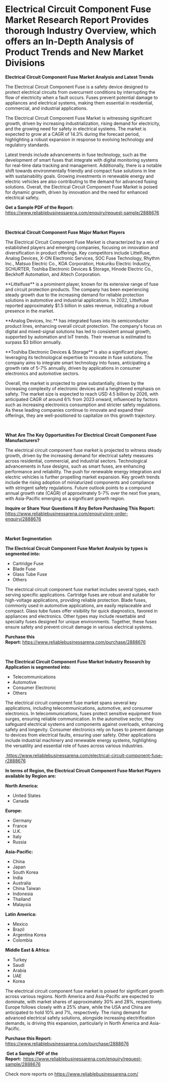 <p><h1>Electrical Circuit Component Fuse Market Research Report Provides thorough Industry Overview, which offers an In-Depth Analysis of Product Trends and New Market Divisions</h1></p><p><strong>Electrical Circuit Component Fuse Market Analysis and Latest Trends</strong></p>
<p><p>The Electrical Circuit Component Fuse is a safety device designed to protect electrical circuits from overcurrent conditions by interrupting the flow of electricity when a fault occurs. Fuses prevent potential damage to appliances and electrical systems, making them essential in residential, commercial, and industrial applications. </p><p>The Electrical Circuit Component Fuse Market is witnessing significant growth, driven by increasing industrialization, rising demand for electricity, and the growing need for safety in electrical systems. The market is expected to grow at a CAGR of 14.3% during the forecast period, highlighting a robust expansion in response to evolving technology and regulatory standards. </p><p>Latest trends include advancements in fuse technology, such as the development of smart fuses that integrate with digital monitoring systems for real-time data tracking and management. Additionally, there is a notable shift towards environmentally friendly and compact fuse solutions in line with sustainability goals. Growing investments in renewable energy and electric vehicles are also contributing to the demand for advanced fusing solutions. Overall, the Electrical Circuit Component Fuse Market is poised for dynamic growth, driven by innovation and the need for enhanced electrical safety.</p></p>
<p><strong>Get a Sample PDF of the Report:&nbsp;</strong> <a href="https://www.reliablebusinessarena.com/enquiry/request-sample/2888676?utm_campaign=3344&utm_medium=2&utm_source=Github&utm_content=ia&utm_term=14032025&utm_id=electrical-circuit-component-fuse">https://www.reliablebusinessarena.com/enquiry/request-sample/2888676</a></p>
<p>&nbsp;</p>
<p><strong>Electrical Circuit Component Fuse Major Market Players</strong></p>
<p><p>The Electrical Circuit Component Fuse Market is characterized by a mix of established players and emerging companies, focusing on innovation and diversification in product offerings. Key competitors include Littelfuse, Analog Devices, X-ON Electronic Services, SOC Fuse Technology, Rhythm Inc., Matsuo Electric Co., KOA Corporation, Hokuriku Electric Industry, SCHURTER, Toshiba Electronic Devices & Storage, Hinode Electric Co., Beckhoff Automation, and Altech Corporation.</p><p>**Littelfuse** is a prominent player, known for its extensive range of fuse and circuit protection products. The company has been experiencing steady growth due to the increasing demand for reliable protection solutions in automotive and industrial applications. In 2022, Littelfuse reported approximately $1.5 billion in sales revenue, indicating a robust presence in the market.</p><p>**Analog Devices, Inc.** has integrated fuses into its semiconductor product lines, enhancing overall circuit protection. The company's focus on digital and mixed-signal solutions has led to consistent annual growth, supported by automation and IoT trends. Their revenue is estimated to surpass $3 billion annually.</p><p>**Toshiba Electronic Devices & Storage** is also a significant player, leveraging its technological expertise to innovate in fuse solutions. The company aims to integrate smart technology into fuses, anticipating a growth rate of 5-7% annually, driven by applications in consumer electronics and automotive sectors.</p><p>Overall, the market is projected to grow substantially, driven by the increasing complexity of electronic devices and a heightened emphasis on safety. The market size is expected to reach USD 4.5 billion by 2026, with anticipated CAGR of around 6% from 2023 onward, influenced by factors such as increasing electronics consumption and stricter safety regulations. As these leading companies continue to innovate and expand their offerings, they are well-positioned to capitalize on this growth trajectory.</p></p>
<p>&nbsp;</p>
<p><strong>What Are The Key Opportunities For Electrical Circuit Component Fuse Manufacturers?</strong></p>
<p><p>The electrical circuit component fuse market is projected to witness steady growth, driven by the increasing demand for electrical safety measures across residential, commercial, and industrial sectors. Technological advancements in fuse designs, such as smart fuses, are enhancing performance and reliability. The push for renewable energy integration and electric vehicles is further propelling market expansion. Key growth trends include the rising adoption of miniaturized components and compliance with stringent safety regulations. Future outlook points to a compound annual growth rate (CAGR) of approximately 5-7% over the next five years, with Asia-Pacific emerging as a significant growth region.</p></p>
<p><strong>Inquire or Share Your Questions If Any Before Purchasing This Report:</strong> <a href="https://www.reliablebusinessarena.com/enquiry/pre-order-enquiry/2888676?utm_campaign=3344&utm_medium=2&utm_source=Github&utm_content=ia&utm_term=14032025&utm_id=electrical-circuit-component-fuse">https://www.reliablebusinessarena.com/enquiry/pre-order-enquiry/2888676</a></p>
<p>&nbsp;</p>
<p><strong>Market Segmentation</strong></p>
<p><strong>The Electrical Circuit Component Fuse Market Analysis by types is segmented into:</strong></p>
<p><ul><li>Cartridge Fuse</li><li>Blade Fuse</li><li>Glass Tube Fuse</li><li>Others</li></ul></p>
<p><p>The electrical circuit component fuse market includes several types, each serving specific applications. Cartridge fuses are robust and suitable for high-voltage applications, providing reliable protection. Blade fuses, commonly used in automotive applications, are easily replaceable and compact. Glass tube fuses offer visibility for quick diagnostics, favored in appliances and electronics. Other types may include resettable and specialty fuses designed for unique environments. Together, these fuses ensure safety and prevent circuit damage in various electrical systems.</p></p>
<p><strong>Purchase this Report:&nbsp;</strong><a href="https://www.reliablebusinessarena.com/purchase/2888676?utm_campaign=3344&utm_medium=2&utm_source=Github&utm_content=ia&utm_term=14032025&utm_id=electrical-circuit-component-fuse">https://www.reliablebusinessarena.com/purchase/2888676</a></p>
<p>&nbsp;</p>
<p><strong>The Electrical Circuit Component Fuse Market Industry Research by Application is segmented into:</strong></p>
<p><ul><li>Telecommunications</li><li>Automotive</li><li>Consumer Electronic</li><li>Others</li></ul></p>
<p><p>The electrical circuit component fuse market spans several key applications, including telecommunications, automotive, and consumer electronics. In telecommunications, fuses protect sensitive equipment from surges, ensuring reliable communication. In the automotive sector, they safeguard electrical systems and components against overloads, enhancing safety and longevity. Consumer electronics rely on fuses to prevent damage to devices from electrical faults, ensuring user safety. Other applications include industrial machinery and renewable energy systems, highlighting the versatility and essential role of fuses across various industries.</p></p>
<p><a href="https://www.reliablebusinessarena.com/electrical-circuit-component-fuse-r2888676?utm_campaign=3344&utm_medium=2&utm_source=Github&utm_content=ia&utm_term=14032025&utm_id=electrical-circuit-component-fuse">&nbsp;https://www.reliablebusinessarena.com/electrical-circuit-component-fuse-r2888676</a></p>
<p><strong>In terms of Region, the Electrical Circuit Component Fuse Market Players available by Region are:</strong></p>
<p>
    <p> <strong> North America: </strong>
        <ul>
            <li>United States</li>
            <li>Canada</li>
        </ul>
        </p> 
    <p> <strong> Europe: </strong>
        <ul>
            <li>Germany</li>
            <li>France</li>
            <li>U.K.</li>
            <li>Italy</li>
            <li>Russia</li>
        </ul>
        </p> 
    <p> <strong> Asia-Pacific: </strong>
        <ul>
            <li>China</li>
            <li>Japan</li>
            <li>South Korea</li>
            <li>India</li>
            <li>Australia</li>
            <li>China Taiwan</li>
            <li>Indonesia</li>
            <li>Thailand</li>
            <li>Malaysia</li>
        </ul>
        </p> 
    <p> <strong> Latin America: </strong>
        <ul>
            <li>Mexico</li>
            <li>Brazil</li>
            <li>Argentina Korea</li>
            <li>Colombia</li>
        </ul>
        </p> 
    <p> <strong> Middle East & Africa: </strong>
        <ul>
            <li>Turkey</li>
            <li>Saudi</li>
            <li>Arabia</li>
            <li>UAE</li>
            <li>Korea</li>
        </ul>
    </p>
    </p>
<p><p>The electrical circuit component fuse market is poised for significant growth across various regions. North America and Asia-Pacific are expected to dominate, with market shares of approximately 30% and 28%, respectively. Europe follows closely with a 25% share, while the USA and China are anticipated to hold 10% and 7%, respectively. The rising demand for advanced electrical safety solutions, alongside increasing electrification demands, is driving this expansion, particularly in North America and Asia-Pacific.</p></p>
<p><strong>Purchase this Report: </strong><a href="https://www.reliablebusinessarena.com/purchase/2888676?utm_campaign=3344&utm_medium=2&utm_source=Github&utm_content=ia&utm_term=14032025&utm_id=electrical-circuit-component-fuse">https://www.reliablebusinessarena.com/purchase/2888676</a></p>
<p>&nbsp;<strong>Get a Sample PDF of the Report:&nbsp;&nbsp;</strong><a href="https://www.reliablebusinessarena.com/enquiry/request-sample/2888676?utm_campaign=3344&utm_medium=2&utm_source=Github&utm_content=ia&utm_term=14032025&utm_id=electrical-circuit-component-fuse">https://www.reliablebusinessarena.com/enquiry/request-sample/2888676</a></p>
<p><strong></strong></p>
<p>Check more reports on <a href="https://www.reliablebusinessarena.com/?utm_campaign=3344&utm_medium=2&utm_source=Github&utm_content=ia&utm_term=14032025&utm_id=electrical-circuit-component-fuse">https://www.reliablebusinessarena.com/</a></p>